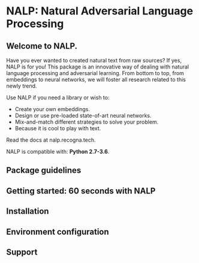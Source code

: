 # NALP: Natural Adversarial Language Processing

## Welcome to NALP.
Have you ever wanted to created natural text from raw sources? If yes, NALP is for you! This package is an innovative way of dealing with natural language processing and adversarial learning. From bottom to top, from embeddings to neural networks, we will foster all research related to this newly trend.

Use NALP if you need a library or wish to:
* Create your own embeddings.
* Design or use pre-loaded state-of-art neural networks.
* Mix-and-match different strategies to solve your problem.
* Because it is cool to play with text.

Read the docs at nalp.recogna.tech.

NALP is compatible with: **Python 2.7-3.6**.

## Package guidelines

## Getting started: 60 seconds with NALP

## Installation

## Environment configuration

## Support